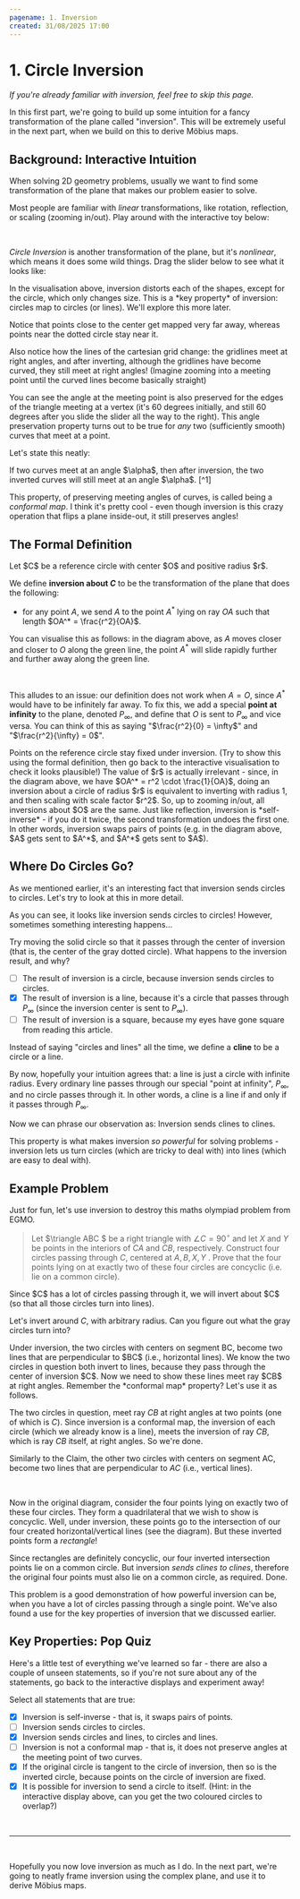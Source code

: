 ```yaml
---
pagename: 1. Inversion
created: 31/08/2025 17:00
---
```


# 1. Circle Inversion

<em className="text-sm">If you're already familiar with inversion, feel free to skip this page.</em>

In this first part, we're going to build up some intuition for a fancy transformation of the plane called "inversion". This will be extremely useful in the next part, when we build on this to derive Möbius maps.

## Background: Interactive Intuition

When solving 2D geometry problems, usually we want to find some transformation of the plane that makes our problem easier to solve.

Most people are familiar with *linear* transformations, like rotation, reflection, or scaling (zooming in/out). Play around with the interactive toy below:

<LinearTransformations/>


<br/>

*Circle Inversion* is another transformation of the plane, but it's *nonlinear*, which means it does some wild things. Drag the slider below to see what it looks like:

<Inversion/>

<KeyIdea>
In the visualisation above, inversion distorts each of the shapes, except for the circle, which only changes size. This is a *key property* of inversion: circles map to circles (or lines). We'll explore this more later.
</KeyIdea>

Notice that points close to the center get mapped very far away, whereas points near the dotted circle stay near it.

Also notice how the lines of the cartesian grid change: the gridlines meet at right angles, and after inverting, although the gridlines have become curved, they still meet at right angles! (Imagine zooming into a meeting point until the curved lines become basically straight)

You can see the angle at the meeting point is also preserved for the edges of the triangle meeting at a vertex (it's 60 degrees initially, and still 60 degrees after you slide the slider all the way to the right). This angle preservation property turns out to be true for *any* two (sufficiently smooth) curves that meet at a point.

Let's state this neatly:

<KeyIdea>
If two curves meet at an angle $\alpha$, then after inversion, the two inverted curves will still meet at an angle $\alpha$. [^1]

<div className="flex justify-center items-center">
    <AUTOSVG src='mobius/inversion/conformalmap.svg' width='300' height='180'/>
</div>

This property, of preserving meeting angles of curves, is called being a *conformal map*. I think it's pretty cool - even though inversion is this crazy operation that flips a plane inside-out, it still preserves angles!
</KeyIdea>

[^1]: This is hard to prove using pure Euclidean geometry, since we need the notion of "tangent lines" to curves, meaning we need the notion of a 2D derivative. This is where complex analysis is useful!

## The Formal Definition

<Defn name="Inversion">
Let $C$ be a reference circle with center $O$ and positive radius $r$.

We define **inversion about $C$** to be the transformation of the plane that does the following:

- for any point $A$, we send $A$ to the point $A^*$ lying on ray $OA$ such that length $OA^* = \frac{r^2}{OA}$.

<div className="flex justify-center items-center mt-2">
    <AUTOSVG src='mobius/inversion/defn.svg' width='200' height='200'/>
</div>

You can visualise this as follows: in the diagram above, as $A$ moves closer and closer to $O$ along the green line, the point $A^*$ will slide rapidly further and further away along the green line.

<br/>

This alludes to an issue: our definition does not work when $A=O$, since $A^*$ would have to be infinitely far away. To fix this, we add a special **point at infinity** to the plane, denoted $P_\infty$, and define that $O$ is sent to $P_\infty$ and vice versa. You can think of this as saying "$\frac{r^2}{0} = \infty$" and "$\frac{r^2}{\infty} = 0$".
</Defn>

<Example>
Points on the reference circle stay fixed under inversion. (Try to show this using the formal definition, then go back to the interactive visualisation to check it looks plausible!)
</Example>

<Example>
The value of $r$ is actually irrelevant - since, in the diagram above, we have $OA^* = r^2 \cdot \frac{1}{OA}$, doing an inversion about a circle of radius $r$ is equivalent to inverting with radius 1, and then scaling with scale factor $r^2$. So, up to zooming in/out, all inversions about $O$ are the same.
</Example>

<KeyIdea>
Just like reflection, inversion is *self-inverse* - if you do it twice, the second transformation undoes the first one. In other words, inversion swaps pairs of points (e.g. in the diagram above, $A$ gets sent to $A^*$, and $A^*$ gets sent to $A$).
</KeyIdea>

## Where Do Circles Go?

As we mentioned earlier, it's an interesting fact that inversion sends circles to circles. Let's try to look at this in more detail.

<InversionCircle/>

As you can see, it looks like inversion sends circles to circles! However, sometimes something interesting happens...

<Quiz>
Try moving the solid circle so that it passes through the center of inversion (that is, the center of the gray dotted circle). What happens to the inversion result, and why?

- [ ] The result of inversion is a circle, because inversion sends circles to circles.
- [x] The result of inversion is a line, because it's a circle that passes through $P_\infty$ (since the inversion center is sent to $P_\infty$).
- [ ] The result of inversion is a square, because my eyes have gone square from reading this article.
</Quiz>

<Defn name="cline">Instead of saying "circles and lines" all the time, we define a **cline** to be a circle or a line.

By now, hopefully your intuition agrees that: a line is just a circle with infinite radius. Every ordinary line passes through our special "point at infinity", $P_\infty$, and no circle passes through it. In other words, a cline is a line if and only if it passes through $P_\infty$.
</Defn>

Now we can phrase our observation as:
<KeyIdea>
Inversion sends clines to clines.
</KeyIdea>

This property is what makes inversion *so powerful* for solving problems - inversion lets us turn circles (which are tricky to deal with) into lines (which are easy to deal with).

## Example Problem

Just for fun, let's use inversion to destroy this maths olympiad problem from EGMO.

> Let $\triangle ABC $ be a right triangle with $\angle C = 90^{\circ}$ and let $X$ and $Y$ be points in the interiors of $CA$ and $CB$, respectively.
> Construct four circles passing through $C$, centered at $A, B, X, Y$ . Prove that the four points lying on at exactly two of these four circles are concyclic (i.e. lie on a common circle).
> <div className="flex justify-center items-center mt-2"> <AUTOSVG src='mobius/inversion/exampleproblem.svg' width='300' height='300'/> </div>

<Proof type="Solution" unquoted>
Since $C$ has a lot of circles passing through it, we will invert about $C$ (so that all those circles turn into lines).

<Spoiler>

Let's invert around $C$, with arbitrary radius. Can you figure out what the gray circles turn into?

<div className="flex justify-center items-center mt-2"> <AUTOSVG src='mobius/inversion/exampleinverted.svg' width='300' height='300'/> </div>

<Thm type="Claim">
Under inversion, the two circles with centers on segment BC, become two lines that are perpendicular to $BC$ (i.e., horizontal lines).
<Proof outofline>
We know the two circles in question both invert to lines, because they pass through the center of inversion $C$. Now we need to show these lines meet ray $CB$ at right angles. Remember the *conformal map* property? Let's use it as follows.

The two circles in question, meet ray $CB$ at right angles at two points (one of which is $C$). Since inversion is a conformal map, the inversion of each circle (which we already know is a line), meets the inversion of ray $CB$, which is ray $CB$ itself, at right angles. So we're done.
</Proof>
</Thm>

Similarly to the Claim, the other two circles with centers on segment AC, become two lines that are perpendicular to $AC$ (i.e., vertical lines).

<br/>

Now in the original diagram, consider the four points lying on exactly two of these four circles. They form a quadrilateral that we wish to show is concyclic. Well, under inversion, these points go to the intersection of our four created horizontal/vertical lines (see the diagram). But these inverted points form a *rectangle*!

Since rectangles are definitely concyclic, our four inverted intersection points lie on a common circle. But inversion *sends clines to clines*, therefore the original four points must also lie on a common circle, as required. Done.

</Spoiler>

This problem is a good demonstration of how powerful inversion can be, when you have a lot of circles passing through a single point. We've also found a use for the key properties of inversion that we discussed earlier.

</Proof>


## Key Properties: Pop Quiz

Here's a little test of everything we've learned so far - there are also a couple of unseen statements, so if you're not sure about any of the statements, go back to the interactive displays and experiment away!

<Quiz multi>
Select all statements that are true:

- [x] Inversion is self-inverse - that is, it swaps pairs of points.
- [ ] Inversion sends circles to circles.
- [x] Inversion sends circles and lines, to circles and lines.
- [ ] Inversion is not a conformal map - that is, it does not preserve angles at the meeting point of two curves.
- [x] If the original circle is tangent to the circle of inversion, then so is the inverted circle, because points on the circle of inversion are fixed.
- [x] It is possible for inversion to send a circle to itself. (Hint: in the interactive display above, can you get the two coloured circles to overlap?)
</Quiz>

<br/>
<hr/>
<br/>

Hopefully you now love inversion as much as I do. In the next part, we're going to neatly frame inversion using the complex plane, and use it to derive Möbius maps.